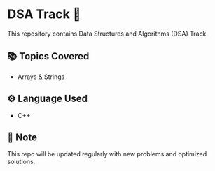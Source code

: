 # DSA Track 🚀  

This repository contains Data Structures and Algorithms (DSA) Track.  

## 📚 Topics Covered  
- Arrays & Strings  

## ⚙️ Language Used
- C++

## 📌 Note
This repo will be updated regularly with new problems and optimized solutions.
